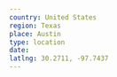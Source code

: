 ```yaml
---
country: United States
region: Texas
place: Austin
type: location
date:
latlng: 30.2711, -97.7437
---
```

